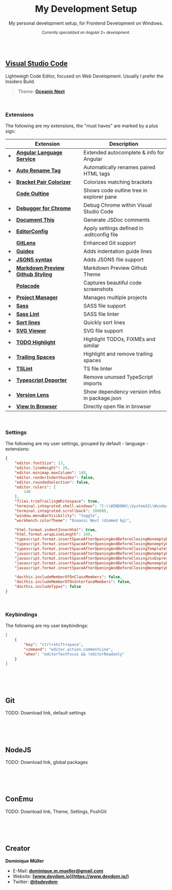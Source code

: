 <div align="center">

# My Development Setup

My personal development setup, for Frontend Development on Windows.

<sup>*Currently specialized on Angular 2+ development.*</sup>

</div>

<br><br>

## [Visual Studio Code](https://code.visualstudio.com/)

Lightweigh Code Editor, focused on Web Development. Usually I prefer the Insiders Build.

> Theme: **[Oceanic Next](https://marketplace.visualstudio.com/items?itemName=naumovs.theme-oceanicnext)**

<br>

### Extensions

The following are my extensions, the "must haves" are marked by a plus sign:

|       | Extension                                                                                                                         | Description          |
| :---: | --------------------------------------------------------------------------------------------------------------------------------- | -------------------- |
| **+** | **[Angular Language Service](https://marketplace.visualstudio.com/items?itemName=Angular.ng-template)**                           | Extended autocomplete & info for Angular |
| **+** | **[Auto Rename Tag](https://marketplace.visualstudio.com/items?itemName=formulahendry.auto-rename-tag)**                          | Automatically renames paired HTML tags |
| **+** | **[Bracket Pair Colorizer](https://marketplace.visualstudio.com/items?itemName=CoenraadS.bracket-pair-colorizer)**                | Colorizes matching brackets |
|       | **[Code Oultine](https://marketplace.visualstudio.com/items?itemName=patrys.vscode-code-outline)**                                | Shows code outline tree in explorer pane |
| **+** | **[Debugger for Chrome](https://marketplace.visualstudio.com/items?itemName=msjsdiag.debugger-for-chrome)**                       | Debug Chrome within Visual Studio Code |
| **+** | **[Document This](https://marketplace.visualstudio.com/items?itemName=joelday.docthis)**                                          | Generate JSDoc comments |
| **+** | **[EditorConfig](https://marketplace.visualstudio.com/items?itemName=EditorConfig.EditorConfig)**                                 | Apply settings defined in .editconfig file |
|       | **[GitLens](https://marketplace.visualstudio.com/items?itemName=eamodio.gitlens)**                                                | Enhanced Git support |
| **+** | **[Guides](https://marketplace.visualstudio.com/items?itemName=spywhere.guides)**                                                 | Adds indentation guide lines |
| **+** | **[JSON5 syntax](https://marketplace.visualstudio.com/items?itemName=mrmlnc.vscode-json5)**                                       | Adds JSON5 file support |
| **+** | **[Markdown Preview Github Styling](https://marketplace.visualstudio.com/items?itemName=bierner.markdown-preview-github-styles)** | Markdown Preview Github Theme |
|       | **[Polacode](https://marketplace.visualstudio.com/items?itemName=pnp.polacode)**                                                  | Captures beautiful code screenshots |
| **+** | **[Project Manager](https://marketplace.visualstudio.com/items?itemName=alefragnani.project-manager)**                            | Manages multiple projects |
| **+** | **[Sass](https://marketplace.visualstudio.com/items?itemName=robinbentley.sass-indented)**                                        | SASS file support |
| **+** | **[Sass Lint](https://marketplace.visualstudio.com/items?itemName=glen-84.sass-lint)**                                            | SASS file linter |
| **+** | **[Sort lines](https://marketplace.visualstudio.com/items?itemName=Tyriar.sort-lines)**                                           | Quickly sort lines |
| **+** | **[SVG Viewer](https://marketplace.visualstudio.com/items?itemName=cssho.vscode-svgviewer)**                                      | SVG file support |
| **+** | **[TODO Highlight](https://marketplace.visualstudio.com/items?itemName=wayou.vscode-todo-highlight)**                             | Highlight TODOs, FIXMEs and similar |
| **+** | **[Trailing Spaces](https://marketplace.visualstudio.com/items?itemName=shardulm94.trailing-spaces)**                             | Highlight and remove trailing spaces |
| **+** | **[TSLint](https://marketplace.visualstudio.com/items?itemName=eg2.tslint)**                                                      | TS file linter |
| **+** | **[Typescript Deporter](https://marketplace.visualstudio.com/items?itemName=Acr0most.ts-deporter)**                               | Remove ununsed TypeScript imports |
| **+** | **[Version Lens](https://marketplace.visualstudio.com/items?itemName=pflannery.vscode-versionlens)**                              | Show dependency version infos in package.json |
| **+** | **[View In Browser](https://marketplace.visualstudio.com/items?itemName=qinjia.view-in-browser)**                                 | Directly open file in browser |

<br>

### Settings

The following are my user settings, grouped by default - language - extensions:

``` json
{
    "editor.fontSize": 13,
    "editor.lineHeight": 20,
    "editor.minimap.maxColumn": 140,
    "editor.renderIndentGuides": false,
    "editor.roundedSelection": false,
    "editor.rulers": [
        140
    ],
    "files.trimTrailingWhitespace": true,
    "terminal.integrated.shell.windows": "C:\\WINDOWS\\System32\\WindowsPowerShell\\v1.0\\powershell.exe",
    "terminal.integrated.scrollback": 100000,
    "window.menuBarVisibility": "toggle",
    "workbench.colorTheme": "Oceanic Next (dimmed bg)",

    "html.format.indentInnerHtml": true,
    "html.format.wrapLineLength": 140,
    "typescript.format.insertSpaceAfterOpeningAndBeforeClosingNonemptyBrackets": true,
    "typescript.format.insertSpaceAfterOpeningAndBeforeClosingNonemptyParenthesis": true,
    "typescript.format.insertSpaceAfterOpeningAndBeforeClosingTemplateStringBraces": true,
    "javascript.format.insertSpaceAfterOpeningAndBeforeClosingNonemptyBraces": true,
    "javascript.format.insertSpaceAfterOpeningAndBeforeClosingJsxExpressionBraces": true,
    "javascript.format.insertSpaceAfterOpeningAndBeforeClosingNonemptyBrackets": true,
    "javascript.format.insertSpaceAfterOpeningAndBeforeClosingNonemptyParenthesis": true,

    "docthis.includeMemberOfOnClassMembers": false,
    "docthis.includeMemberOfOnInterfaceMembers": false,
    "docthis.includeTypes": false
}
```

<br>

### Keybindings

The following are my user keybindings:

``` json
[
    {
        "key": "ctrl+shift+space",
        "command": "editor.action.commentLine",
        "when": "editorTextFocus && !editorReadonly"
    }
]
```

<br><br><br>

## Git

TODO: Download link, default settings

<br><br><br>

## NodeJS

TODO: Download link, global packages

<br><br><br>

## ConEmu

TODO: Download link, Theme, Settings, PoshGit

<br><br><br>

## Creator

**Dominique Müller**

- E-Mail: **[dominique.m.mueller@gmail.com](mailto:dominique.m.mueller@gmail.com)**
- Website: **[www.devdom.io](https://www.devdom.io/)**
- Twitter: **[@itsdevdom](https://twitter.com/itsdevdom)**
